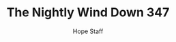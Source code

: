 ---
image: /assets/img/nwd/347_nwd_philippians_4_8_a_tlb.png
title: The Nightly Wind Down 347
categories:
  - The Nightly Wind Down
author: Hope Staff
notes: The Nightly Wind Down 347
embed: >-
  EMBED_GOES_HERE
transcript: >-
  SOME LINES OF TEXT START HERE
---